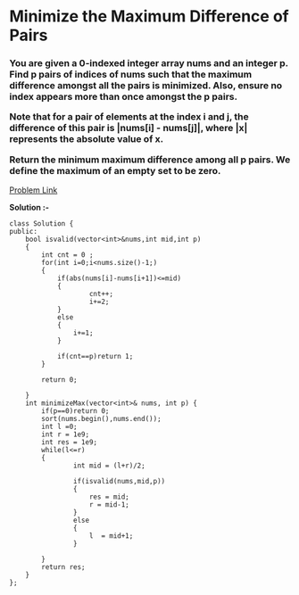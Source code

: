 #  Minimize the Maximum Difference of Pairs

<h3>
You are given a 0-indexed integer array nums and an integer p. Find p pairs of indices of nums such that the maximum difference amongst all the pairs is minimized. Also, ensure no index appears more than once amongst the p pairs.

Note that for a pair of elements at the index i and j, the difference of this pair is |nums[i] - nums[j]|, where |x| represents the absolute value of x.

Return the minimum maximum difference among all p pairs. We define the maximum of an empty set to be zero.
</h3>

[Problem Link](https://leetcode.com/problems/minimize-the-maximum-difference-of-pairs/?envType=daily-question&envId=2023-08-09)

**Solution :-**

```
class Solution {
public:
    bool isvalid(vector<int>&nums,int mid,int p)
    {
        int cnt = 0 ;
        for(int i=0;i<nums.size()-1;)
        {
            if(abs(nums[i]-nums[i+1])<=mid)
            {
                    cnt++;
                    i+=2;
            }
            else
            {
                i+=1;
            }

            if(cnt==p)return 1;
        }

        return 0;
    
    }
    int minimizeMax(vector<int>& nums, int p) {
        if(p==0)return 0;
        sort(nums.begin(),nums.end());
        int l =0;
        int r = 1e9;
        int res = 1e9;
        while(l<=r)
        {
                int mid = (l+r)/2;

                if(isvalid(nums,mid,p))
                {
                    res = mid;
                    r = mid-1;
                }
                else
                {
                    l  = mid+1;
                }

        }
        return res;
    }
};
```
